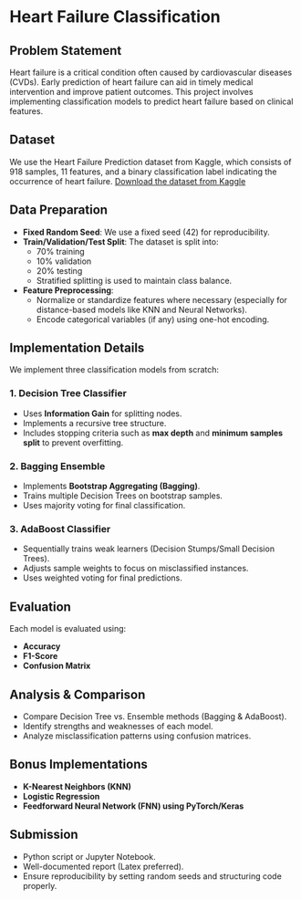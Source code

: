 # Heart Failure Classification

## Problem Statement
Heart failure is a critical condition often caused by cardiovascular diseases (CVDs). Early prediction of heart failure can aid in timely medical intervention and improve patient outcomes. This project involves implementing classification models to predict heart failure based on clinical features.

## Dataset
We use the Heart Failure Prediction dataset from Kaggle, which consists of 918 samples, 11 features, and a binary classification label indicating the occurrence of heart failure.
[Download the dataset from Kaggle]([https://www.kaggle.com/datasets](https://www.kaggle.com/datasets/fedesoriano/heart-failure-prediction))

## Data Preparation
- **Fixed Random Seed**: We use a fixed seed (42) for reproducibility.
- **Train/Validation/Test Split**: The dataset is split into:
  - 70% training
  - 10% validation
  - 20% testing
  - Stratified splitting is used to maintain class balance.
- **Feature Preprocessing**:
  - Normalize or standardize features where necessary (especially for distance-based models like KNN and Neural Networks).
  - Encode categorical variables (if any) using one-hot encoding.

## Implementation Details
We implement three classification models from scratch:

### 1. Decision Tree Classifier
- Uses **Information Gain** for splitting nodes.
- Implements a recursive tree structure.
- Includes stopping criteria such as **max depth** and **minimum samples split** to prevent overfitting.

### 2. Bagging Ensemble
- Implements **Bootstrap Aggregating (Bagging)**.
- Trains multiple Decision Trees on bootstrap samples.
- Uses majority voting for final classification.

### 3. AdaBoost Classifier
- Sequentially trains weak learners (Decision Stumps/Small Decision Trees).
- Adjusts sample weights to focus on misclassified instances.
- Uses weighted voting for final predictions.

## Evaluation
Each model is evaluated using:
- **Accuracy**
- **F1-Score**
- **Confusion Matrix**

## Analysis & Comparison
- Compare Decision Tree vs. Ensemble methods (Bagging & AdaBoost).
- Identify strengths and weaknesses of each model.
- Analyze misclassification patterns using confusion matrices.

## Bonus Implementations
- **K-Nearest Neighbors (KNN)**
- **Logistic Regression**
- **Feedforward Neural Network (FNN) using PyTorch/Keras**

## Submission
- Python script or Jupyter Notebook.
- Well-documented report (Latex preferred).
- Ensure reproducibility by setting random seeds and structuring code properly.
